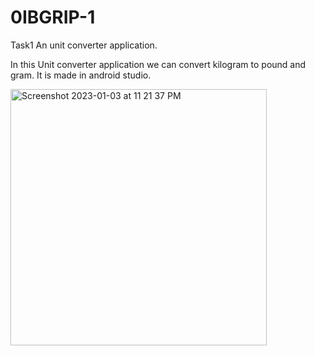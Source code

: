 # 0IBGRIP-1
Task1 An unit converter application. 

In this Unit converter application we can convert kilogram to pound and gram.
It is made in android studio.

<img width="410" alt="Screenshot 2023-01-03 at 11 21 37 PM" src="https://user-images.githubusercontent.com/81606241/210413182-f293200f-2e68-4c6f-9f2b-a2952d20e20c.png">
